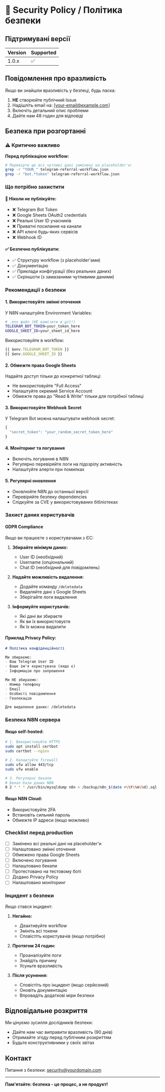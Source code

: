 # 🔐 Security Policy / Політика безпеки

## Підтримувані версії

| Version | Supported          |
| ------- | ------------------ |
| 1.0.x   | :white_check_mark: |

## Повідомлення про вразливість

Якщо ви знайшли вразливість у безпеці, будь ласка:

1. **НЕ** створюйте публічний Issue
2. Надішліть email на: [your-email@example.com]
3. Включіть детальний опис проблеми
4. Дайте нам 48 годин для відповіді

## Безпека при розгортанні

### ⚠️ Критично важливо

**Перед публікацією workflow:**

```bash
# Перевірте що всі чутливі дані замінені на placeholder'и:
grep -r "YOUR_" telegram-referral-workflow.json
grep -r "bot.*token" telegram-referral-workflow.json
```

### Що потрібно захистити

#### 🔴 Ніколи не публікуйте:

- ❌ Telegram Bot Token
- ❌ Google Sheets OAuth2 credentials
- ❌ Реальні User ID учасників
- ❌ Приватні посилання на канали
- ❌ API ключі будь-яких сервісів
- ❌ Webhook ID

#### ✅ Безпечно публікувати:

- ✅ Структуру workflow (з placeholder'ами)
- ✅ Документацію
- ✅ Приклади конфігурації (без реальних даних)
- ✅ Скріншоти (з замазаними чутливими даними)

### Рекомендації з безпеки

#### 1. Використовуйте змінні оточення

У N8N налаштуйте Environment Variables:

```bash
# .env файл (НЕ комітити в git!)
TELEGRAM_BOT_TOKEN=your_token_here
GOOGLE_SHEET_ID=your_sheet_id_here
```

Використовуйте в workflow:
```javascript
{{ $env.TELEGRAM_BOT_TOKEN }}
{{ $env.GOOGLE_SHEET_ID }}
```

#### 2. Обмежте права Google Sheets

Надайте доступ тільки до конкретної таблиці:
- Не використовуйте "Full Access"
- Налаштуйте окремий Service Account
- Обмежте права до "Read & Write" тільки для потрібної таблиці

#### 3. Використовуйте Webhook Secret

У Telegram Bot можна налаштувати webhook secret:
```javascript
{
  "secret_token": "your_random_secret_token_here"
}
```

#### 4. Моніторинг та логування

- Включіть логування в N8N
- Регулярно перевіряйте логи на підозрілу активність
- Налаштуйте алерти при помилках

#### 5. Регулярні оновлення

- Оновлюйте N8N до останньої версії
- Перевіряйте безпеку dependencies
- Слідкуйте за CVE у використовуваних бібліотеках

### Захист даних користувачів

#### GDPR Compliance

Якщо ви працюєте з користувачами з ЄС:

1. **Збирайте мінімум даних:**
   - User ID (необхідний)
   - Username (опціональний)
   - Chat ID (необхідний для повідомлень)

2. **Надайте можливість видалення:**
   - Додайте команду `/deletedata`
   - Видаляйте дані з Google Sheets
   - Зберігайте логи видалення

3. **Інформуйте користувачів:**
   - Які дані ви збираєте
   - Як ви їх використовуєте
   - Як їх можна видалити

#### Приклад Privacy Policy:

```markdown
# Політика конфіденційності

Ми збираємо:
- Ваш Telegram User ID
- Ваше ім'я користувача (якщо є)
- Інформацію про запрошення

Ми НЕ збираємо:
- Номер телефону
- Email
- Особисті повідомлення
- Геолокацію

Для видалення даних: /deletedata
```

### Безпека N8N сервера

#### Якщо self-hosted:

```bash
# 1. Використовуйте HTTPS
sudo apt install certbot
sudo certbot --nginx

# 2. Налаштуйте firewall
sudo ufw allow 443/tcp
sudo ufw enable

# 3. Регулярні бекапи
# Бекап бази даних N8N
0 2 * * * /usr/bin/mysqldump n8n > /backup/n8n_$(date +\%Y\%m\%d).sql
```

#### Якщо N8N Cloud:

- Використовуйте 2FA
- Встановіть сильний пароль
- Обмежте IP адреси (якщо можливо)

### Checklist перед production

- [ ] Замінено всі реальні дані на placeholder'и
- [ ] Налаштовано змінні оточення
- [ ] Обмежено права Google Sheets
- [ ] Включено логування
- [ ] Налаштовано бекапи
- [ ] Протестовано на тестовому боті
- [ ] Додано Privacy Policy
- [ ] Налаштовано моніторинг

### Інцидент з безпеки

Якщо стався інцидент:

1. **Негайно:**
   - Деактивуйте workflow
   - Змініть всі токени
   - Сповістіть користувачів (якщо потрібно)

2. **Протягом 24 годин:**
   - Проаналізуйте логи
   - Знайдіть причину
   - Усуньте вразливість

3. **Після усунення:**
   - Сповістіть про інцидент (якщо серйозний)
   - Оновіть документацію
   - Впровадіть додаткові міри безпеки

## Відповідальне розкриття

Ми цінуємо зусилля дослідників безпеки:

- Дайте нам час виправити вразливість (90 днів)
- Отримайте згоду перед публічним розкриттям
- Будьте конструктивними у своїх звітах

## Контакт

Питання з безпеки: security@yourdomain.com

---

**Пам'ятайте: безпека - це процес, а не продукт!**
